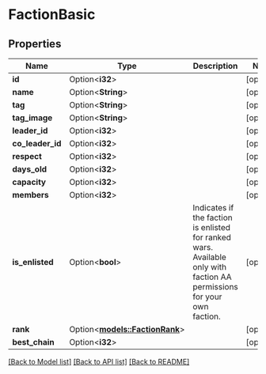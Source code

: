 # FactionBasic

## Properties

Name | Type | Description | Notes
------------ | ------------- | ------------- | -------------
**id** | Option<**i32**> |  | [optional]
**name** | Option<**String**> |  | [optional]
**tag** | Option<**String**> |  | [optional]
**tag_image** | Option<**String**> |  | [optional]
**leader_id** | Option<**i32**> |  | [optional]
**co_leader_id** | Option<**i32**> |  | [optional]
**respect** | Option<**i32**> |  | [optional]
**days_old** | Option<**i32**> |  | [optional]
**capacity** | Option<**i32**> |  | [optional]
**members** | Option<**i32**> |  | [optional]
**is_enlisted** | Option<**bool**> | Indicates if the faction is enlisted for ranked wars. Available only with faction AA permissions for your own faction. | [optional]
**rank** | Option<[**models::FactionRank**](FactionRank.md)> |  | [optional]
**best_chain** | Option<**i32**> |  | [optional]

[[Back to Model list]](../README.md#documentation-for-models) [[Back to API list]](../README.md#documentation-for-api-endpoints) [[Back to README]](../README.md)


